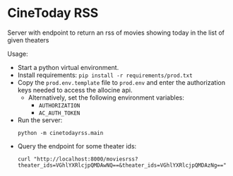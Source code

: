 # CineToday RSS
Server with endpoint to return an rss of movies showing today in the list of given theaters

Usage:

* Start a python virtual environment.
* Install requirements: `pip install -r requirements/prod.txt`
* Copy the `prod.env.template` file to `prod.env` and enter the authorization keys needed to access the allocine api.
    - Alternatively, set the following environment variables:
        - `AUTHORIZATION`
        - `AC_AUTH_TOKEN`
* Run the server:
    ```
    python -m cinetodayrss.main
    ```
* Query the endpoint for some theater ids:
    ```
    curl "http://localhost:8000/moviesrss?theater_ids=VGhlYXRlcjpQMDAwNQ==&theater_ids=VGhlYXRlcjpQMDAzNg=="
    ```

